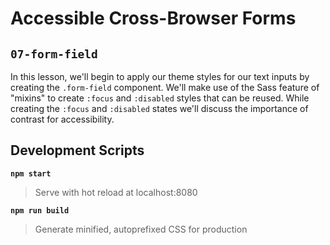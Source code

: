 # Accessible Cross-Browser Forms

## `07-form-field`

In this lesson, we'll begin to apply our theme styles for our text inputs by creating the `.form-field` component. We'll make use of the Sass feature of "mixins" to create `:focus` and `:disabled` styles that can be reused. While creating the `:focus` and `:disabled` states we'll discuss the importance of contrast for accessibility.

## Development Scripts

**`npm start`**

> Serve with hot reload at localhost:8080

**`npm run build`**

> Generate minified, autoprefixed CSS for production
